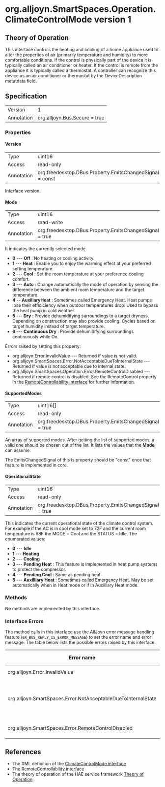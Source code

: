 # org.alljoyn.SmartSpaces.Operation.ClimateControlMode version 1

## Theory of Operation

This interface controls the heating and cooling  of a  home appliance used to 
alter the properties of air (primarily temperature and humidity) to more 
comfortable conditions.
If the control is physically part of the device it is typically called an air 
conditioner or heater.  If the control is remote from the appliance it is 
typically called a thermostat.  A controller can recognize this device as an air 
conditioner or thermostat by the DeviceDescription metatdata field.


## Specification

|            |                                                                |
|------------|----------------------------------------------------------------|
| Version    | 1                                                              |
| Annotation | org.alljoyn.Bus.Secure = true                                  |

### Properties

#### Version

|            |                                                         |
| ---------- | ------------------------------------------------------- |
| Type       | uint16                                                  |
| Access     | read-only                                               |
| Annotation | org.freedesktop.DBus.Property.EmitsChangedSignal = const|

Interface version.

#### Mode

|            |                                                                |
|------------|----------------------------------------------------------------|
| Type       | uint16                                                         |
| Access     | read-write                                                     |
| Annotation | org.freedesktop.DBus.Property.EmitsChangedSignal = true        |

It indicates the currently selected mode.

  * **0** --- **Off** :  No heating or cooling activity.
  * **1** --- **Heat** : Enable you to enjoy the warming effect at your
    preferred setting temperature.
  * **2** --- **Cool** : Set the room temperature at your preference cooling
    comfort.
  * **3** --- **Auto** : Change automatically the mode of operation by sensing
    the difference between the ambient room temperature and the target
    temperature.
  * **4** -- **AuxiliaryHeat** : Sometimes called Emergency Heat.  Heat pumps 
    lose their efficiciency when outdoor temperatures drop.  Used to bypass the 
    heat pump in cold weather
  * **5** --- **Dry** : Provide dehumidifying surroundings to a target 
    dryness.  Depending on construction may also provide cooling.  Cycles based 
    on target humidity instead of target temperature.
  * **6** --- **Continuous Dry** : Provide dehumidifying surroundings 
    continuously while On.

Errors raised by setting this property:

* org.alljoyn.Error.InvalidValue --- Returned if value is not valid.
* org.alljoyn.SmartSpaces.Error.NotAcceptableDueToInternalState --- Returned
if value is not acceptable due to internal state.
* org.alljoyn.SmartSpaces.Operation.Error.RemoteControlDisabled --- Returned if 
remote control is disabled.    See the RemoteControl property in the 
[RemoteControllability interface](RemoteControllability-v1) for further information.



#### SupportedModes

|            |                                                                |
|------------|----------------------------------------------------------------|
| Type       | uint16[]                                                       |
| Access     | read-only                                                      |
| Annotation | org.freedesktop.DBus.Property.EmitsChangedSignal = true       |

An array of supported  modes. After getting the list of supported modes, a valid 
one should be chosen out of the list.  It lists the values that the **Mode** can 
assume.

The EmitsChangedSignal of this is property should be "const" once that feature 
is implemented in core.

#### OperationalState

|            |                                                                |
|------------|----------------------------------------------------------------|
| Type       | uint16                                                         |
| Access     | read-only                                                      |
| Annotation | org.freedesktop.DBus.Property.EmitsChangedSignal = true        |

This indicates the current operational state of the climate control system.  For 
example if the AC is in cool mode set to 72F and the current room temperature is 
68F the MODE = Cool and the STATUS = Idle.  The enumerated values:

* **0** --- **Idle**
* **1** --- **Heating**
* **2** --- **Cooling**
* **3** --- **Pending Heat** :   This feature is implemented in heat pump systems to
  protect the compressor.
* **4** --- **Pending Cool** :   Same as pending heat.
* **5** --- **Auxilliary Heat** : Sometimes called Emergency Heat.  May be set  
  automatically when in Heat mode or if in Auxilliary Heat mode. 


### Methods

No methods are implemented by this interface.


### Interface Errors

The method calls in this interface use the AllJoyn error message handling feature
(`ER_BUS_REPLY_IS_ERROR_MESSAGE`) to set the error name and error message.
The table below lists the possible errors raised by this interface.

| Error name                                                    | Error message                                      |
|---------------------------------------------------------------|----------------------------------------------------|
| org.alljoyn.Error.InvalidValue                                | Value not supported                                       |
| org.alljoyn.SmartSpaces.Error.NotAcceptableDueToInternalState | The value is not acceptable due to internal state  |
| org.alljoyn.SmartSpaces.Error.RemoteControlDisabled           | Remote control is disabled                         |

## References

* The XML definition of the [ClimateControlMode interface](ClimateControlMode-v1.xml)
* The [RemoteControllability interface](RemoteControllability-v1)
* The theory of operation of the HAE service framework [Theory of Operation](/org.alljoyn.SmartSpaces/theory-of-operation-v1)
